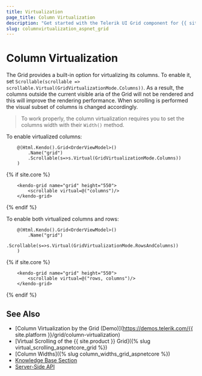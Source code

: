```yaml
---
title: Virtualization
page_title: Column Virtualization
description: "Get started with the Telerik UI Grid component for {{ site.framework }} and learn how to enable its column virtualization."
slug: columnvirtualization_aspnet_grid
---
```


# Column Virtualization

The Grid provides a built-in option for virtualizing its columns. To enable it, set `Scrollable(scrollable => scrollable.Virtual(GridVirtualizationMode.Columns))`. As a result, the columns outside the current visible aria of the Grid will not be rendered and this will improve the rendering performance. When scrolling is performed the visual subset of columns is changed accordingly.

> To work properly, the column virtualization requires you to set the columns width with their `Width()` method.

To enable virtualized columns:

```HtmlHelper
    @(Html.Kendo().Grid<OrderViewModel>()
        .Name("grid")
        .Scrollable(s=>s.Virtual(GridVirtualizationMode.Columns))
    )
```
{% if site.core %}
```TagHelper
    <kendo-grid name="grid" height="550">
        <scrollable virtual=@("columns")/>
    </kendo-grid>
````
{% endif %}

To enable both virtualized columns and rows:

```HtmlHelper
    @(Html.Kendo().Grid<OrderViewModel>()
        .Name("grid")
        .Scrollable(s=>s.Virtual(GridVirtualizationMode.RowsAndColumns))
    )

```
{% if site.core %}
```TagHelper
    <kendo-grid name="grid" height="550">
        <scrollable virtual=@("rows, columns")/>
    </kendo-grid>
````
{% endif %}

## See Also

* [Column Virtualization by the Grid (Demo)](https://demos.telerik.com/{{ site.platform }}/grid/column-virtualization)
* [Virtual Scrolling of the {{ site.product }} Grid]({% slug virtual_scrolling_aspnetcore_grid %})
* [Column Widths]({% slug column_widths_grid_aspnetcore %})
* [Knowledge Base Section](/knowledge-base)
* [Server-Side API](/api/grid)
